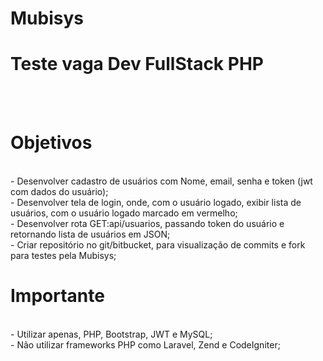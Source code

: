 # Mubisys

# Teste vaga Dev FullStack PHP
<br>
<br>

# Objetivos

<br> - Desenvolver cadastro de usuários com Nome, email, senha e token (jwt com dados do usuário);
<br> - Desenvolver tela de login, onde, com o usuário logado, exibir lista de usuários, com o usuário logado marcado em vermelho;
<br> - Desenvolver rota GET:api/usuarios, passando token do usuário e retornando lista de usuários em JSON;
<br> - Criar repositório no git/bitbucket, para visualização de commits e fork para testes pela Mubisys;

# Importante

<br> - Utilizar apenas, PHP, Bootstrap, JWT e MySQL;
<br> - Não utilizar frameworks PHP como Laravel, Zend e CodeIgniter;
